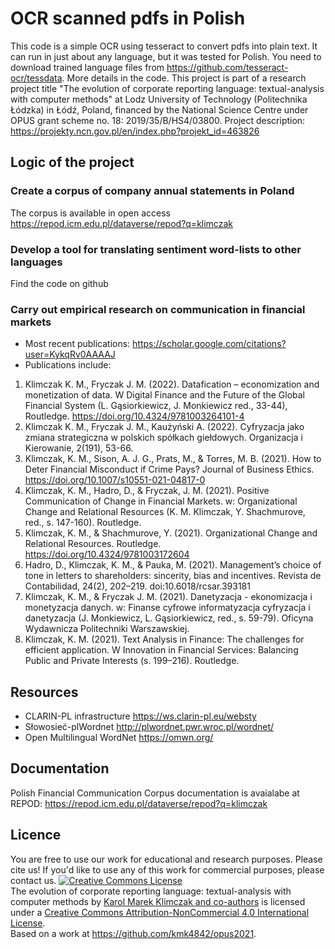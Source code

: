 # OCR scanned pdfs in Polish
This code is a simple OCR using tesseract to convert pdfs into plain text. It can run in just about any language, but it was tested for Polish. You need to download trained language files from https://github.com/tesseract-ocr/tessdata. More details in the code.
This project is part of a research project title "The evolution of corporate reporting language: textual-analysis with computer methods" at Lodz University of Technology (Politechnika Łódzka) in Łódź, Poland, financed by the National Science Centre under OPUS grant scheme no. 18: 2019/35/B/HS4/03800. Project description: https://projekty.ncn.gov.pl/en/index.php?projekt_id=463826
## Logic of the project
### Create a corpus of company annual statements in Poland
The corpus is available in open access https://repod.icm.edu.pl/dataverse/repod?q=klimczak
### Develop a tool for translating sentiment word-lists to other languages
Find the code on github
### Carry out empirical research on communication in financial markets
* Most recent publications: https://scholar.google.com/citations?user=KykqRv0AAAAJ
* Publications include:
1. Klimczak K. M., Fryczak J. M. (2022). Datafication – economization and monetization of data. W Digital Finance and the Future of the Global Financial System (L. Gąsiorkiewicz, J. Monkiewicz red., 33-44), Routledge. https://doi.org/10.4324/9781003264101-4
2. Klimczak K. M., Fryczak J. M., Kaużyński A. (2022). Cyfryzacja jako zmiana strategiczna w polskich spółkach giełdowych. Organizacja i Kierowanie, 2(191), 53-66.
3. Klimczak, K. M., Sison, A. J. G., Prats, M., & Torres, M. B. (2021). How to Deter Financial Misconduct if Crime Pays? Journal of Business Ethics. https://doi.org/10.1007/s10551-021-04817-0
4. Klimczak, K. M., Hadro, D., & Fryczak, J. M. (2021). Positive Communication of Change in Financial Markets. w: Organizational Change and Relational Resources (K. M. Klimczak, Y. Shachmurove, red., s. 147-160). Routledge.
5. Klimczak, K. M., & Shachmurove, Y. (2021). Organizational Change and Relational Resources. Routledge. https://doi.org/10.4324/9781003172604
6. Hadro, D., Klimczak, K. M., & Pauka, M. (2021). Management’s choice of tone in letters to shareholders: sincerity, bias and incentives. Revista de Contabilidad, 24(2), 202–219. doi:10.6018/rcsar.393181
7. Klimczak, K. M., & Fryczak J. M. (2021). Danetyzacja - ekonomizacja i monetyzacja danych. w: Finanse cyfrowe informatyzacja cyfryzacja i danetyzacja (J. Monkiewicz, L. Gąsiorkiewicz, red., s. 59-79). Oficyna Wydawnicza Politechniki Warszawskiej.
8. Klimczak, K. M. (2021). Text Analysis in Finance: The challenges for efficient application. W Innovation in Financial Services: Balancing Public and Private Interests (s. 199–216). Routledge.
## Resources
* CLARIN-PL infrastructure https://ws.clarin-pl.eu/websty
* Słowosieć-plWordnet http://plwordnet.pwr.wroc.pl/wordnet/
* Open Multilingual WordNet https://omwn.org/
## Documentation
Polish Financial Communication Corpus documentation is avaialabe at REPOD: https://repod.icm.edu.pl/dataverse/repod?q=klimczak
## Licence
You are free to use our work for educational and research purposes. Please cite us! If you'd like to use any of this work for commercial purposes, please contact us.
<a rel="license" href="http://creativecommons.org/licenses/by-nc/4.0/"><img alt="Creative Commons License" style="border-width:0" src="https://i.creativecommons.org/l/by-nc/4.0/88x31.png" /></a><br /><span xmlns:dct="http://purl.org/dc/terms/" property="dct:title">The evolution of corporate reporting language: textual-analysis with computer methods</span> by <a xmlns:cc="http://creativecommons.org/ns#" href="https://projekty.ncn.gov.pl/en/index.php?projekt_id=463826" property="cc:attributionName" rel="cc:attributionURL">Karol Marek Klimczak and co-authors</a> is licensed under a <a rel="license" href="http://creativecommons.org/licenses/by-nc/4.0/">Creative Commons Attribution-NonCommercial 4.0 International License</a>.<br />Based on a work at <a xmlns:dct="http://purl.org/dc/terms/" href="https://github.com/kmk4842/opus2021" rel="dct:source">https://github.com/kmk4842/opus2021</a>.
